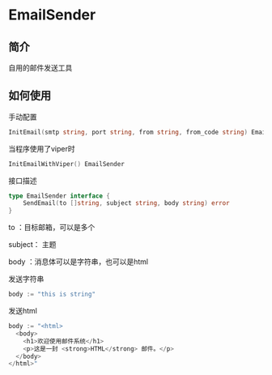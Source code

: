 # EmailSender

## 简介

自用的邮件发送工具

## 如何使用

手动配置

```go
InitEmail(smtp string, port string, from string, from_code string) EmailSender
```

当程序使用了viper时

```go
InitEmailWithViper() EmailSender
```





接口描述

```go
type EmailSender interface {
	SendEmail(to []string, subject string, body string) error
}
```

to ：目标邮箱，可以是多个

subject： 主题

body ：消息体可以是字符串，也可以是html



发送字符串

```go
body := "this is string"
```



发送html

```go
body := "<html>
  <body>
    <h1>欢迎使用邮件系统</h1>
    <p>这是一封 <strong>HTML</strong> 邮件。</p>
  </body>
</html>"
```


